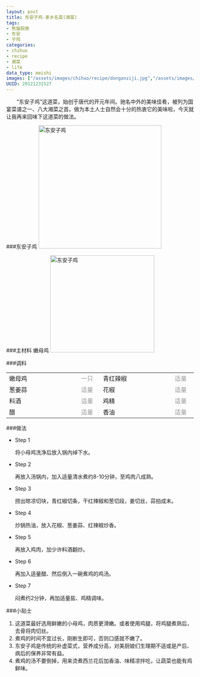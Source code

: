 ```yaml
--- 
layout: post
title: 东安子鸡-家乡名菜(湘菜)
tags: 
- 熊猫厨房
- 东安
- 子鸡
categories:
- chihuo
- recipe
- 湘菜
- life
data_type: meishi
images: ["/assets/images/chihuo/recipe/donganziji.jpg","/assets/images/chihuo/recipe/m_201107240021181.jpg"]
UUID: 20121231527
---
```


　　“东安子鸡”这道菜，始创于唐代的开元年间。驰名中外的美味佳肴，被列为国宴菜谱之一、八大湘菜之首。做为本土人士自然会十分的热衷它的美味啦，今天就让我再来回味下这道菜的做法。

###东安子鸡
<a href="{{site.static_url}}/assets/images/chihuo/recipe/donganziji.jpg" alt="东安子鸡" rel="prettyPhoto[{{page.UUID}}]">
<img src="{{site.static_url}}/assets/images/chihuo/recipe/donganziji.jpg" width="330px"  alt="东安子鸡" class="img-center"></img>
</a>

###主材料
嫩母鸡
<a href="{{site.static_url}}/assets/images/chihuo/recipe/m_201107240021181.jpg" alt="主材料-东安子鸡" rel="prettyPhoto[{{page.UUID}}]">
<img src="{{site.static_url}}/assets/images/chihuo/recipe/m_201107240021181.jpg" width="280px" height="260px"  alt="东安子鸡" class="img-center"></img>
</a>

###调料
<table>
  <tbody>
  <tr>
    <td style="width:220px">嫩母鸡</td>
    <td style="width:50px;margin-right: 0px;color:#999;">一只</td>
    <td style="width:220px">青红辣椒</td>
    <td style="width:50px;margin-right: 0px;color:#999;">适量</td>
  </tr>
  <tr>
    <td style="width:220px">葱姜蒜</td>
    <td style="width:50px;margin-right: 0px;color:#999;">适量</td>
    <td style="width:220px">花椒</td>
    <td style="width:50px;margin-right: 0px;color:#999;">适量</td>
  </tr>
  <tr>
    <td style="width:220px">料酒</td>
    <td style="width:50px;margin-right: 0px;color:#999;">适量</td>
    <td style="width:220px">鸡精</td>
    <td style="width:50px;margin-right: 0px;color:#999;">适量</td>
  </tr>
  <tr>
    <td style="width:220px">醋</td>
    <td style="width:50px;margin-right: 0px;color:#999;">适量</td>
    <td style="width:220px">香油</td>
    <td style="width:50px;margin-right: 0px;color:#999;">适量</td>
  </tr>
</table>

###做法
<div class="module method-related-notes">
   <div class="content-item tab-content current method-tab-content">
     <ul><li class="methods">
        <span class="step">Step 1</span>
        <p class="desc">
        将小母鸡洗净后放入锅内绰下水。
        </p>
     </li>
     <li class="methods">
        <span class="step">Step 2</span>
        <p class="desc">
        再放入汤锅内，加入适量清水煮约8-10分钟，至鸡肉八成熟。
        </p>
    </li><!-- // .methods -->
    <li class="methods">
      <span class="step">Step 3</span>
      <p class="desc">
      捞出晾凉切块，青红椒切条，干红辣椒和葱切段，姜切丝，蒜拍成末。
      </p>
   </li><!-- // .methods -->
   <li class="methods">
   <span class="step">Step 4</span>
   <p class="desc">
    炒锅热油，放入花椒、葱姜蒜、红辣椒炒香。
   </p>
   </li>
   <li class="methods">
   <span class="step">Step 5</span>
   <p class="desc">
   再放入鸡肉，加少许料酒翻炒。
   </p>
   </li>
   <li class="methods">
   <span class="step">Step 6</span>
   <p class="desc">
    再加入适量醋、然后倒入一碗煮鸡的鸡汤。
   </p>
   </li>
   <li class="methods">
   <span class="step">Step 7</span>
   <p class="desc">
   闷煮约2分钟，再加适量盐、鸡精调味。
   </p>
   </li>
   </ul>
   </div><!-- // .content-item -->
</div>

###小贴士
<ol>
<li>这道菜最好选用鲜嫩的小母鸡，肉质更滑嫩。或者使用鸡腿，将鸡腿煮熟后，去骨将肉切丝。</li>
<li>煮鸡的时间不宜过长，刚断生即可，否则口感就不嫩了。</li>
<li>东安子鸡是传统的补虚菜式，营养成分高，对美厨娘们生理期不适或是产后、病后的保养非常有益。</li>
<li>煮鸡的汤不要倒掉，用来烫煮西兰花后加香油、味精凉拌吃，让蔬菜也能有鸡鲜味。</li>
</ol>
